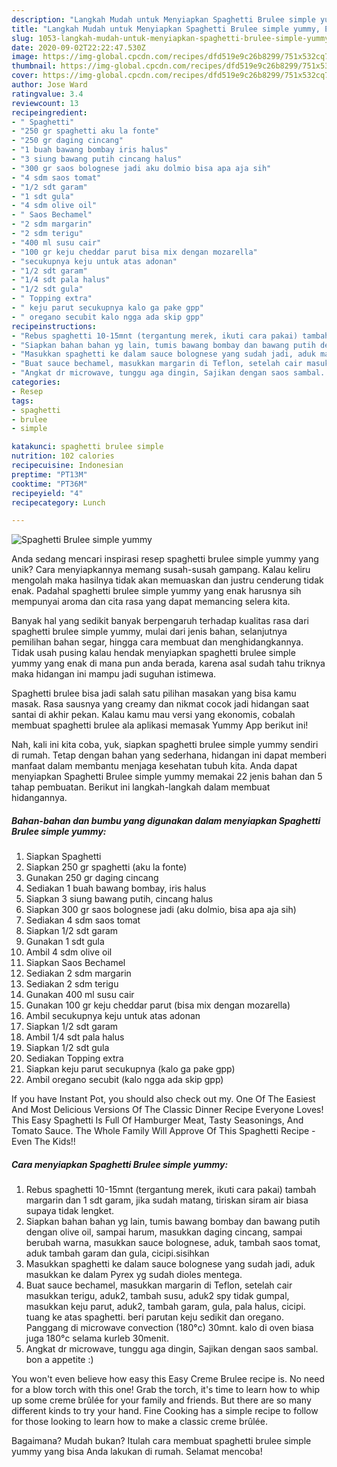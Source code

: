 ```yaml
---
description: "Langkah Mudah untuk Menyiapkan Spaghetti Brulee simple yummy, Enak Banget"
title: "Langkah Mudah untuk Menyiapkan Spaghetti Brulee simple yummy, Enak Banget"
slug: 1053-langkah-mudah-untuk-menyiapkan-spaghetti-brulee-simple-yummy-enak-banget
date: 2020-09-02T22:22:47.530Z
image: https://img-global.cpcdn.com/recipes/dfd519e9c26b8299/751x532cq70/spaghetti-brulee-simple-yummy-foto-resep-utama.jpg
thumbnail: https://img-global.cpcdn.com/recipes/dfd519e9c26b8299/751x532cq70/spaghetti-brulee-simple-yummy-foto-resep-utama.jpg
cover: https://img-global.cpcdn.com/recipes/dfd519e9c26b8299/751x532cq70/spaghetti-brulee-simple-yummy-foto-resep-utama.jpg
author: Jose Ward
ratingvalue: 3.4
reviewcount: 13
recipeingredient:
- " Spaghetti"
- "250 gr spaghetti aku la fonte"
- "250 gr daging cincang"
- "1 buah bawang bombay iris halus"
- "3 siung bawang putih cincang halus"
- "300 gr saos bolognese jadi aku dolmio bisa apa aja sih"
- "4 sdm saos tomat"
- "1/2 sdt garam"
- "1 sdt gula"
- "4 sdm olive oil"
- " Saos Bechamel"
- "2 sdm margarin"
- "2 sdm terigu"
- "400 ml susu cair"
- "100 gr keju cheddar parut bisa mix dengan mozarella"
- "secukupnya keju untuk atas adonan"
- "1/2 sdt garam"
- "1/4 sdt pala halus"
- "1/2 sdt gula"
- " Topping extra"
- " keju parut secukupnya kalo ga pake gpp"
- " oregano secubit kalo ngga ada skip gpp"
recipeinstructions:
- "Rebus spaghetti 10-15mnt (tergantung merek, ikuti cara pakai) tambah margarin dan 1 sdt garam, jika sudah matang, tiriskan siram air biasa supaya tidak lengket."
- "Siapkan bahan bahan yg lain, tumis bawang bombay dan bawang putih dengan olive oil, sampai harum, masukkan daging cincang, sampai berubah warna, masukkan sauce bolognese, aduk, tambah saos tomat, aduk tambah garam dan gula, cicipi.sisihkan"
- "Masukkan spaghetti ke dalam sauce bolognese yang sudah jadi, aduk masukkan ke dalam Pyrex yg sudah dioles mentega."
- "Buat sauce bechamel, masukkan margarin di Teflon, setelah cair masukkan terigu, aduk2, tambah susu, aduk2 spy tidak gumpal, masukkan keju parut, aduk2, tambah garam, gula, pala halus, cicipi. tuang ke atas spaghetti. beri parutan keju sedikit dan oregano. Panggang di microwave convection (180°c) 30mnt. kalo di oven biasa juga 180°c selama kurleb 30menit."
- "Angkat dr microwave, tunggu aga dingin, Sajikan dengan saos sambal. bon a appetite :)"
categories:
- Resep
tags:
- spaghetti
- brulee
- simple

katakunci: spaghetti brulee simple 
nutrition: 102 calories
recipecuisine: Indonesian
preptime: "PT13M"
cooktime: "PT36M"
recipeyield: "4"
recipecategory: Lunch

---
```



![Spaghetti Brulee simple yummy](https://img-global.cpcdn.com/recipes/dfd519e9c26b8299/751x532cq70/spaghetti-brulee-simple-yummy-foto-resep-utama.jpg)

Anda sedang mencari inspirasi resep spaghetti brulee simple yummy yang unik? Cara menyiapkannya memang susah-susah gampang. Kalau keliru mengolah maka hasilnya tidak akan memuaskan dan justru cenderung tidak enak. Padahal spaghetti brulee simple yummy yang enak harusnya sih mempunyai aroma dan cita rasa yang dapat memancing selera kita.

Banyak hal yang sedikit banyak berpengaruh terhadap kualitas rasa dari spaghetti brulee simple yummy, mulai dari jenis bahan, selanjutnya pemilihan bahan segar, hingga cara membuat dan menghidangkannya. Tidak usah pusing kalau hendak menyiapkan spaghetti brulee simple yummy yang enak di mana pun anda berada, karena asal sudah tahu triknya maka hidangan ini mampu jadi suguhan istimewa.

Spaghetti brulee bisa jadi salah satu pilihan masakan yang bisa kamu masak. Rasa sausnya yang creamy dan nikmat cocok jadi hidangan saat santai di akhir pekan. Kalau kamu mau versi yang ekonomis, cobalah membuat spaghetti brulee ala aplikasi memasak Yummy App berikut ini!


Nah, kali ini kita coba, yuk, siapkan spaghetti brulee simple yummy sendiri di rumah. Tetap dengan bahan yang sederhana, hidangan ini dapat memberi manfaat dalam membantu menjaga kesehatan tubuh kita. Anda dapat menyiapkan Spaghetti Brulee simple yummy memakai 22 jenis bahan dan 5 tahap pembuatan. Berikut ini langkah-langkah dalam membuat hidangannya.

<!--inarticleads1-->

##### Bahan-bahan dan bumbu yang digunakan dalam menyiapkan Spaghetti Brulee simple yummy:

1. Siapkan  Spaghetti
1. Siapkan 250 gr spaghetti (aku la fonte)
1. Gunakan 250 gr daging cincang
1. Sediakan 1 buah bawang bombay, iris halus
1. Siapkan 3 siung bawang putih, cincang halus
1. Siapkan 300 gr saos bolognese jadi (aku dolmio, bisa apa aja sih)
1. Sediakan 4 sdm saos tomat
1. Siapkan 1/2 sdt garam
1. Gunakan 1 sdt gula
1. Ambil 4 sdm olive oil
1. Siapkan  Saos Bechamel
1. Sediakan 2 sdm margarin
1. Sediakan 2 sdm terigu
1. Gunakan 400 ml susu cair
1. Gunakan 100 gr keju cheddar parut (bisa mix dengan mozarella)
1. Ambil secukupnya keju untuk atas adonan
1. Siapkan 1/2 sdt garam
1. Ambil 1/4 sdt pala halus
1. Siapkan 1/2 sdt gula
1. Sediakan  Topping extra
1. Siapkan  keju parut secukupnya (kalo ga pake gpp)
1. Ambil  oregano secubit (kalo ngga ada skip gpp)


If you have Instant Pot, you should also check out my. One Of The Easiest And Most Delicious Versions Of The Classic Dinner Recipe Everyone Loves! This Easy Spaghetti Is Full Of Hamburger Meat, Tasty Seasonings, And Tomato Sauce. The Whole Family Will Approve Of This Spaghetti Recipe - Even The Kids!! 

<!--inarticleads2-->

##### Cara menyiapkan Spaghetti Brulee simple yummy:

1. Rebus spaghetti 10-15mnt (tergantung merek, ikuti cara pakai) tambah margarin dan 1 sdt garam, jika sudah matang, tiriskan siram air biasa supaya tidak lengket.
1. Siapkan bahan bahan yg lain, tumis bawang bombay dan bawang putih dengan olive oil, sampai harum, masukkan daging cincang, sampai berubah warna, masukkan sauce bolognese, aduk, tambah saos tomat, aduk tambah garam dan gula, cicipi.sisihkan
1. Masukkan spaghetti ke dalam sauce bolognese yang sudah jadi, aduk masukkan ke dalam Pyrex yg sudah dioles mentega.
1. Buat sauce bechamel, masukkan margarin di Teflon, setelah cair masukkan terigu, aduk2, tambah susu, aduk2 spy tidak gumpal, masukkan keju parut, aduk2, tambah garam, gula, pala halus, cicipi. tuang ke atas spaghetti. beri parutan keju sedikit dan oregano. Panggang di microwave convection (180°c) 30mnt. kalo di oven biasa juga 180°c selama kurleb 30menit.
1. Angkat dr microwave, tunggu aga dingin, Sajikan dengan saos sambal. bon a appetite :)


You won&#39;t even believe how easy this Easy Creme Brulee recipe is. No need for a blow torch with this one! Grab the torch, it&#39;s time to learn how to whip up some creme brûlée for your family and friends. But there are so many different kinds to try your hand. Fine Cooking has a simple recipe to follow for those looking to learn how to make a classic creme brûlée. 

Bagaimana? Mudah bukan? Itulah cara membuat spaghetti brulee simple yummy yang bisa Anda lakukan di rumah. Selamat mencoba!
